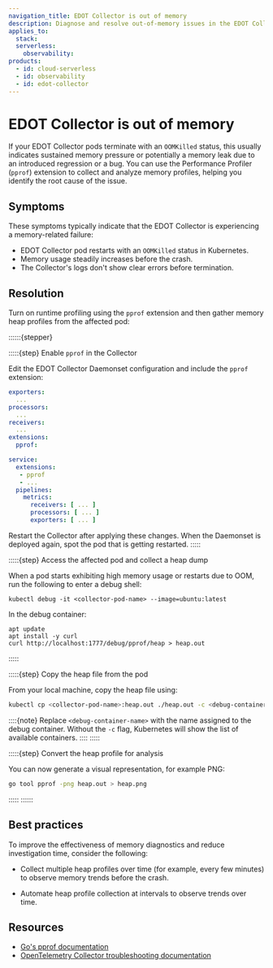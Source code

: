 ```yaml
---
navigation_title: EDOT Collector is out of memory
description: Diagnose and resolve out-of-memory issues in the EDOT Collector using Go’s Performance Profiler.
applies_to:
  stack:
  serverless:
    observability:
products:
  - id: cloud-serverless
  - id: observability
  - id: edot-collector
---
```


# EDOT Collector is out of memory

If your EDOT Collector pods terminate with an `OOMKilled` status, this usually indicates sustained memory pressure or potentially a memory leak due to an introduced regression or a bug. You can use the Performance Profiler (`pprof`) extension to collect and analyze memory profiles, helping you identify the root cause of the issue.

## Symptoms

These symptoms typically indicate that the EDOT Collector is experiencing a memory-related failure:

- EDOT Collector pod restarts with an `OOMKilled` status in Kubernetes.
- Memory usage steadily increases before the crash.
- The Collector's logs don't show clear errors before termination.

## Resolution

Turn on runtime profiling using the `pprof` extension and then gather memory heap profiles from the affected pod:

::::::{stepper}

:::::{step} Enable `pprof` in the Collector

Edit the EDOT Collector Daemonset configuration and include the `pprof` extension:

```yaml
exporters:
  ...
processors:
  ...
receivers:
  ...
extensions:
  pprof:

service:
  extensions:
   - pprof
   - ...
  pipelines:
    metrics:
      receivers: [ ... ]
      processors: [ ... ]
      exporters: [ ... ]
```

Restart the Collector after applying these changes. When the Daemonset is deployed again, spot the pod that is getting restarted.
:::::

:::::{step} Access the affected pod and collect a heap dump

When a pod starts exhibiting high memory usage or restarts due to OOM, run the following to enter a debug shell:

```console
kubectl debug -it <collector-pod-name> --image=ubuntu:latest
```

In the debug container:

```console
apt update
apt install -y curl
curl http://localhost:1777/debug/pprof/heap > heap.out
```
:::::

:::::{step} Copy the heap file from the pod

From your local machine, copy the heap file using:

```bash
kubectl cp <collector-pod-name>:heap.out ./heap.out -c <debug-container-name>
```
::::{note}
Replace `<debug-container-name>` with the name assigned to the debug container. Without the `-c` flag, Kubernetes will show the list of available containers.
::::
:::::

:::::{step} Convert the heap profile for analysis

You can now generate a visual representation, for example PNG:

```bash
go tool pprof -png heap.out > heap.png
```
:::::
::::::

## Best practices

To improve the effectiveness of memory diagnostics and reduce investigation time, consider the following:

- Collect multiple heap profiles over time (for example, every few minutes) to observe memory trends before the crash.

- Automate heap profile collection at intervals to observe trends over time.

## Resources

- [Go's pprof documentation](https://pkg.go.dev/net/http/pprof)
- [OpenTelemetry Collector troubleshooting documentation](https://opentelemetry.io/docs/collector/troubleshooting/#performance-profiler-pprof)